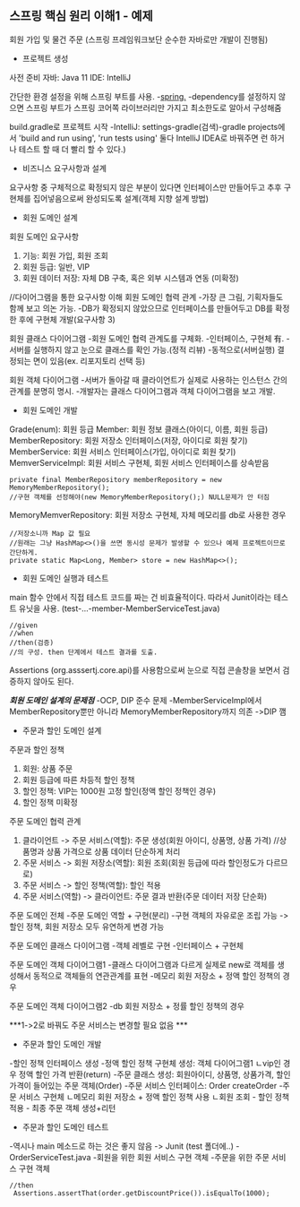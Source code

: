 ## 스프링 핵심 원리 이해1 - 예제
 회원 가입 및 물건 주문
 (스프링 프레임워크보단 순수한 자바로만 개발이 진행됨)
 
 * 프로젝트 생성
 
 사전 준비
 자바: Java 11
 IDE: IntelliJ
 
 간단한 환경 설정을 위해 스프링 부트를 사용.
 -[spring.](https://start.spring.io/)
 -dependency를 설정하지 않으면 스프링 부트가 스프링 코어쪽 라이브러리만 가지고 최소한도로 알아서 구성해줌
 
 build.gradle로 프로젝트 시작
 -IntelliJ: settings-gradle(검색)-gradle projects에서 'build and run using', 'run tests using' 둘다 IntelliJ IDEA로 바꿔주면 런 하거나 테스트 할 때 더 빨리 할 수 있다.)
 
 
 * 비즈니스 요구사항과 설계

 요구사항 중 구체적으로 확정되지 않은 부분이 있다면 인터페이스만 만들어두고 추후 구현체를 집어넣음으로써 완성되도록 설계(객체 지향 설계 방법)


* 회원 도메인 설계

 회원 도메인 요구사항
 1. 기능: 회원 가입, 회원 조회
 2. 회원 등급: 일반, VIP
 3. 회원 데이터 저장: 자체 DB 구축, 혹은 외부 시스템과 연동 (미확정)

 //다이어그램을 통한 요구사항 이해
 회원 도메인 협력 관계
 -가장 큰 그림, 기획자들도 함께 보고 의논 가능.
 -DB가 확정되지 않았으므로 인터페이스를 만들어두고 DB를 확정한 후에 구현체 개발(요구사항 3)
 
 회원 클래스 다이어그램
 -회원 도메인 협력 관계도를 구체화. 
 -인터페이스, 구현체 有. 
 -서버를 실행하지 않고 눈으로 클래스를 확인 가능.(정적 리뷰)
 -동적으로(서버실행) 결정되는 면이 있음(ex. 리포지토리 선택 등)
 
 회원 객체 다이어그램
 -서버가 돌아갈 때 클라이언트가 실제로 사용하는 인스턴스 간의 관계를 분명히 명시.
 -개발자는 클래스 다이어그램과 객체 다이어그램을 보고 개발.
 
 
* 회원 도메인 개발
 
 Grade(enum): 회원 등급
 Member: 회원 정보 클래스(아이디, 이름, 회원 등급)
 MemberRepository: 회원 저장소 인터페이스(저장, 아이디로 회원 찾기)
 MemberService: 회원 서비스 인터페이스(가입, 아이디로 회원 찾기)
 MemverServiceImpl: 회원 서비스 구현체, 회원 서비스 인터페이스를 상속받음
 ```
 private final MemberRepository memberRepository = new MemoryMemberRepository();
 //구현 객체를 선정해야(new MemoryMemberRepository();) NULL문제가 안 터짐
 ```
 MemoryMemverRepository: 회원 저장소 구현체, 자체 메모리를 db로 사용한 경우
 ```
 //저장소니까 Map 값 필요
 //원래는 그냥 HashMap<>()을 쓰면 동시성 문제가 발생할 수 있으나 예제 프로젝트이므로 간단하게.
 private static Map<Long, Member> store = new HashMap<>();
 ```
 
* 회원 도메인 실행과 테스트

 main 함수 안에서 직접 테스트 코드를 짜는 건 비효율적이다.
 따라서 Junit이라는 테스트 유닛을 사용.
 (test-...-member-MemberServiceTest.java)
 
 ```
 //given
 //when
 //then(검증)
 //의 구성. then 단계에서 테스트 결과를 도출.
 ```
 
 Assertions (org.asssertj.core.api)를 사용함으로써 눈으로 직접 콘솔창을 보면서 검증하지 않아도 된다.
 
 ***회원 도메인 설계의 문제점***
 -OCP, DIP 준수 문제
 -MemberServiceImpl에서 MemberRepository뿐만 아니라 MemoryMemberRepository까지 의존 ->DIP 깸
 
 
 * 주문과 할인 도메인 설계

 주문과 할인 정책
 1. 회원: 상품 주문
 2. 회원 등급에 따른 차등적 할인 정책
 3. 할인 정책: VIP는 1000원 고정 할인(정액 할인 정책인 경우)
 4. 할인 정책 미확정

 주문 도메인 협력 관계
 
 1. 클라이언트 -> 주문 서비스(역할): 주문 생성(회원 아이디, 상품명, 상품 가격)
 //상품명과 상품 가격으로 상품 데이터 단순하게 처리
 2. 주문 서비스 -> 회원 저장소(역할): 회원 조회(회원 등급에 따라 할인정도가 다르므로)
 3. 주문 서비스 -> 할인 정책(역할): 할인 적용
 4. 주문 서비스(역할) -> 클라이언트: 주문 결과 반환(주문 데이터 저장 단순화)

 주문 도메인 전체
 -주문 도메인 역할 + 구현(분리)
 -구현 객체의 자유로운 조립 가능 -> 할인 정책, 회원 저장소 모두 유연하게 변경 가능

 주문 도메인 클래스 다이어그램
 -객체 레벨로 구현
 -인터페이스 + 구현체
 
 주문 도메인 객체 다이어그램1
 -클래스 다이어그램과 다르게 실제로 new로 객체를 생성해서 동적으로 객체들의 연관관계를 표현
 -메모리 회원 저장소 + 정액 할인 정책의 경우
 
 주문 도메인 객체 다이어그램2
 -db 회원 저장소 + 정률 할인 정책의 경우
 
 ***1->2로 바꿔도 주문 서비스는 변경할 필요 없음 ***


* 주문과 할인 도메인 개발

 -할인 정책 인터페이스 생성
 -정액 할인 정책 구현체 생성: 객체 다이어그램1
  ㄴvip인 경우 정액 할인 가격 반환(return)
 -주문 클래스 생성: 회원아이디, 상품명, 상품가격, 할인가격이 들어있는 주문 객체(Order)
 -주문 서비스 인터페이스: Order createOrder
 -주문 서비스 구현체
  ㄴ메모리 회원 저장소 + 정액 할인 정책 사용
  ㄴ회원 조회 - 할인 정책 적용 - 최종 주문 객체 생성+리턴

* 주문과 할인 도메인 테스트

 -역시나 main 메소드로 하는 것은 좋지 않음 -> Junit (test 폴더에..)
 -OrderServiceTest.java
 -회원을 위한 회원 서비스 구현 객체
 -주문을 위한 주문 서비스 구현 객체
 ```
 //then
  Assertions.assertThat(order.getDiscountPrice()).isEqualTo(1000);
 ```
 
 
 
 
 
 
 
 
 
 
 
 
 
